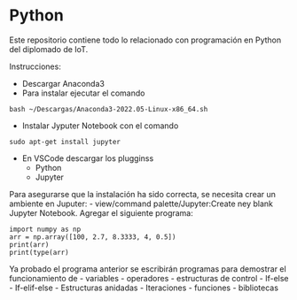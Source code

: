 # Python

Este repositorio contiene todo lo relacionado con programación en Python del diplomado de IoT.

Instrucciones:
- Descargar Anaconda3
- Para instalar ejecutar el comando
~~~
bash ~/Descargas/Anaconda3-2022.05-Linux-x86_64.sh 
~~~
- Instalar Jyputer Notebook con el comando
~~~
sudo apt-get install jupyter
~~~
- En VSCode descargar los plugginss
    - Python
    - Jupyter

Para asegurarse que la instalación ha sido correcta, se necesita crear un ambiente en Juputer:
    - view/command palette/Jupyter:Create ney blank Jupyter Notebook.
Agregar el siguiente programa:
~~~
import numpy as np 
arr = np.array([100, 2.7, 8.3333, 4, 0.5]) 
print(arr) 
print(type(arr)
~~~

Ya probado el programa anterior se escribirán programas para demostrar el funcionamiento de
    - variables
    - operadores
    - estructuras de control
        - If-else
        - If-elif-else
        - Estructuras anidadas
        - Iteraciones
    - funciones
    - bibliotecas


